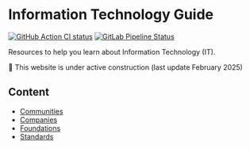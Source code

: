# Information Technology Guide

[![GitHub Action CI status](https://github.com/devpro/information-technology-guide/actions/workflows/ci.yml/badge.svg?branch=main)](https://github.com/devpro/information-technology-guide/actions/workflows/ci.yml)
[![GitLab Pipeline Status](https://gitlab.com/devpro-labs/docs/information-technology-guide/badges/main/pipeline.svg)](https://gitlab.com/devpro-labs/docs/information-technology-guide/-/pipelines)
<!-- [![GitLab Pipeline Status](https://img.shields.io/gitlab/pipeline/devpro-labs/docs/information-technology-guide/main?label=Pipeline&logo=gitlab)](https://gitlab.com/devpro-labs/docs/information-technology-guide/-/pipelines) -->

Resources to help you learn about Information Technology (IT).

🚧 This website is under active construction (last update February 2025)

## Content

* [Communities](docs/communities/communities.md)
* [Companies](docs/companies/companies.md)
* [Foundations](docs/foundations/foundations.md)
* [Standards](docs/standards/standards.md)
